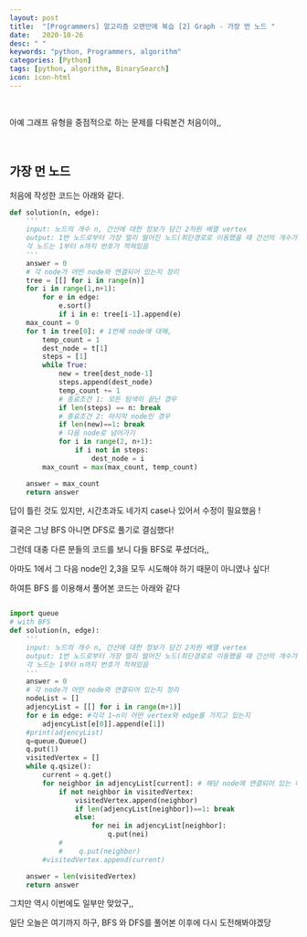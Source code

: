 ```yaml
---
layout: post
title:  "[Programmers] 알고리즘 오랜만에 복습 [2] Graph - 가장 먼 노드 "
date:   2020-10-26
desc: " "
keywords: "python, Programmers, algorithm"
categories: [Python]
tags: [python, algorithm, BinarySearch]
icon: icon-html
---
```

<br>

아예 그래프 유형을 중점적으로 하는 문제를 다뤄본건 처음이야,,

<br>


## 가장 먼 노드

처음에 작성한 코드는 아래와 같다.

```python
def solution(n, edge):
    '''
    input: 노드의 개수 n, 간선에 대한 정보가 담긴 2차원 배열 vertex
    output: 1번 노드로부터 가장 멀리 떨어진 노드(최단경로로 이동했을 때 간선의 개수가 가장 많은 노드)가 몇 개인지
    각 노드는 1부터 n까지 번호가 적혀있음
    '''
    answer = 0
    # 각 node가 어떤 node와 연결되어 있는지 정리
    tree = [[] for i in range(n)]
    for i in range(1,n+1):
        for e in edge:
            e.sort()
            if i in e: tree[i-1].append(e)
    max_count = 0
    for t in tree[0]: # 1번째 node에 대해,
        temp_count = 1
        dest_node = t[1]
        steps = [1]
        while True:
            new = tree[dest_node-1]
            steps.append(dest_node)
            temp_count += 1
            # 종료조건 1: 모든 탐색이 끝난 경우
            if len(steps) == n: break
            # 종료조건 2: 마지막 node인 경우
            if len(new)==1: break
            # 다음 node로 넘어가기
            for i in range(2, n+1):
                if i not in steps:
                    dest_node = i
        max_count = max(max_count, temp_count)

    answer = max_count
    return answer
```


답이 틀린 것도 있지만, 시간초과도 네가지 case나 있어서 수정이 필요했음 !

결국은 그냥 BFS 아니면 DFS로 풀기로 결심했다!


그런데 대충 다른 분들의 코드를 보니 다들 BFS로 푸셨더라,,

아마도 1에서 그 다음 node인 2,3을 모두 시도해야 하기 때문이 아니였나 싶다!

하여튼 BFS 를 이용해서 풀어본 코드는 아래와 같다

```python

import queue
# with BFS
def solution(n, edge):
    '''
    input: 노드의 개수 n, 간선에 대한 정보가 담긴 2차원 배열 vertex
    output: 1번 노드로부터 가장 멀리 떨어진 노드(최단경로로 이동했을 때 간선의 개수가 가장 많은 노드)가 몇 개인지
    각 노드는 1부터 n까지 번호가 적혀있음
    '''
    answer = 0
    # 각 node가 어떤 node와 연결되어 있는지 정리
    nodeList = []
    adjencyList = [[] for i in range(n+1)]
    for e in edge: #각각 1~n이 어떤 vertex와 edge를 가지고 있는지
        adjencyList[e[0]].append(e[1])
    #print(adjencyList)
    q=queue.Queue()
    q.put(1)
    visitedVertex = []
    while q.qsize():
        current = q.get()
        for neighbor in adjencyList[current]: # 해당 node에 연결되어 있는 애들 파악하기
            if not neighbor in visitedVertex:
                visitedVertex.append(neighbor)
                if len(adjencyList[neighbor])==1: break
                else:
                    for nei in adjencyList[neighbor]:
                        q.put(nei)
            #
            #    q.put(neighbor)
        #visitedVertex.append(current)

    answer = len(visitedVertex)
    return answer
```

그치만 역시 이번에도 일부만 맞았구,,

일단 오늘은 여기까지 하구, BFS 와 DFS를 풀어본 이후에 다시 도전해봐야겠당
